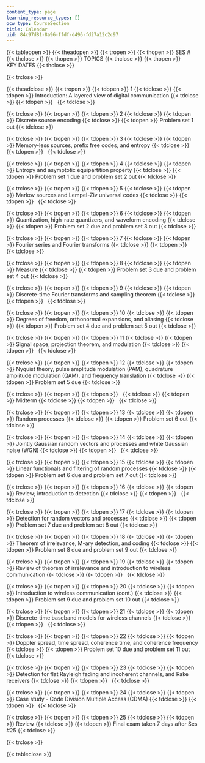 ```yaml
---
content_type: page
learning_resource_types: []
ocw_type: CourseSection
title: Calendar
uid: 84c97d81-8a96-ffdf-d496-fd27a12c2c97
---
```


{{< tableopen >}}
{{< theadopen >}}
{{< tropen >}}
{{< thopen >}}
SES #
{{< thclose >}}
{{< thopen >}}
TOPICS
{{< thclose >}}
{{< thopen >}}
KEY DATES
{{< thclose >}}

{{< trclose >}}

{{< theadclose >}}
{{< tropen >}}
{{< tdopen >}}
1
{{< tdclose >}}
{{< tdopen >}}
Introduction: A layered view of digital communication
{{< tdclose >}}
{{< tdopen >}}
 
{{< tdclose >}}

{{< trclose >}}
{{< tropen >}}
{{< tdopen >}}
2
{{< tdclose >}}
{{< tdopen >}}
Discrete source encoding
{{< tdclose >}}
{{< tdopen >}}
Problem set 1 out
{{< tdclose >}}

{{< trclose >}}
{{< tropen >}}
{{< tdopen >}}
3
{{< tdclose >}}
{{< tdopen >}}
Memory-less sources, prefix free codes, and entropy
{{< tdclose >}}
{{< tdopen >}}
 
{{< tdclose >}}

{{< trclose >}}
{{< tropen >}}
{{< tdopen >}}
4
{{< tdclose >}}
{{< tdopen >}}
Entropy and asymptotic equipartition property
{{< tdclose >}}
{{< tdopen >}}
Problem set 1 due and problem set 2 out
{{< tdclose >}}

{{< trclose >}}
{{< tropen >}}
{{< tdopen >}}
5
{{< tdclose >}}
{{< tdopen >}}
Markov sources and Lempel-Ziv universal codes
{{< tdclose >}}
{{< tdopen >}}
 
{{< tdclose >}}

{{< trclose >}}
{{< tropen >}}
{{< tdopen >}}
6
{{< tdclose >}}
{{< tdopen >}}
Quantization, high-rate quantizers, and waveform encoding
{{< tdclose >}}
{{< tdopen >}}
Problem set 2 due and problem set 3 out
{{< tdclose >}}

{{< trclose >}}
{{< tropen >}}
{{< tdopen >}}
7
{{< tdclose >}}
{{< tdopen >}}
Fourier series and Fourier transforms
{{< tdclose >}}
{{< tdopen >}}
 
{{< tdclose >}}

{{< trclose >}}
{{< tropen >}}
{{< tdopen >}}
8
{{< tdclose >}}
{{< tdopen >}}
Measure
{{< tdclose >}}
{{< tdopen >}}
Problem set 3 due and problem set 4 out
{{< tdclose >}}

{{< trclose >}}
{{< tropen >}}
{{< tdopen >}}
9
{{< tdclose >}}
{{< tdopen >}}
Discrete-time Fourier transforms and sampling theorem
{{< tdclose >}}
{{< tdopen >}}
 
{{< tdclose >}}

{{< trclose >}}
{{< tropen >}}
{{< tdopen >}}
10
{{< tdclose >}}
{{< tdopen >}}
Degrees of freedom, orthonormal expansions, and aliasing
{{< tdclose >}}
{{< tdopen >}}
Problem set 4 due and problem set 5 out
{{< tdclose >}}

{{< trclose >}}
{{< tropen >}}
{{< tdopen >}}
11
{{< tdclose >}}
{{< tdopen >}}
Signal space, projection theorem, and modulation
{{< tdclose >}}
{{< tdopen >}}
 
{{< tdclose >}}

{{< trclose >}}
{{< tropen >}}
{{< tdopen >}}
12
{{< tdclose >}}
{{< tdopen >}}
Nyquist theory, pulse amplitude modulation (PAM), quadrature amplitude modulation (QAM), and frequency translation
{{< tdclose >}}
{{< tdopen >}}
Problem set 5 due
{{< tdclose >}}

{{< trclose >}}
{{< tropen >}}
{{< tdopen >}}
 
{{< tdclose >}}
{{< tdopen >}}
Midterm
{{< tdclose >}}
{{< tdopen >}}
 
{{< tdclose >}}

{{< trclose >}}
{{< tropen >}}
{{< tdopen >}}
13
{{< tdclose >}}
{{< tdopen >}}
Random processes
{{< tdclose >}}
{{< tdopen >}}
Problem set 6 out
{{< tdclose >}}

{{< trclose >}}
{{< tropen >}}
{{< tdopen >}}
14
{{< tdclose >}}
{{< tdopen >}}
Jointly Gaussian random vectors and processes and white Gaussian noise (WGN)
{{< tdclose >}}
{{< tdopen >}}
 
{{< tdclose >}}

{{< trclose >}}
{{< tropen >}}
{{< tdopen >}}
15
{{< tdclose >}}
{{< tdopen >}}
Linear functionals and filtering of random processes
{{< tdclose >}}
{{< tdopen >}}
Problem set 6 due and problem set 7 out
{{< tdclose >}}

{{< trclose >}}
{{< tropen >}}
{{< tdopen >}}
16
{{< tdclose >}}
{{< tdopen >}}
Review; introduction to detection
{{< tdclose >}}
{{< tdopen >}}
 
{{< tdclose >}}

{{< trclose >}}
{{< tropen >}}
{{< tdopen >}}
17
{{< tdclose >}}
{{< tdopen >}}
Detection for random vectors and processes
{{< tdclose >}}
{{< tdopen >}}
Problem set 7 due and problem set 8 out
{{< tdclose >}}

{{< trclose >}}
{{< tropen >}}
{{< tdopen >}}
18
{{< tdclose >}}
{{< tdopen >}}
Theorem of irrelevance, M-ary detection, and coding
{{< tdclose >}}
{{< tdopen >}}
Problem set 8 due and problem set 9 out
{{< tdclose >}}

{{< trclose >}}
{{< tropen >}}
{{< tdopen >}}
19
{{< tdclose >}}
{{< tdopen >}}
Review of theorem of irrelevance and introduction to wireless communication
{{< tdclose >}}
{{< tdopen >}}
 
{{< tdclose >}}

{{< trclose >}}
{{< tropen >}}
{{< tdopen >}}
20
{{< tdclose >}}
{{< tdopen >}}
Introduction to wireless communication (cont.)
{{< tdclose >}}
{{< tdopen >}}
Problem set 9 due and problem set 10 out
{{< tdclose >}}

{{< trclose >}}
{{< tropen >}}
{{< tdopen >}}
21
{{< tdclose >}}
{{< tdopen >}}
Discrete-time baseband models for wireless channels
{{< tdclose >}}
{{< tdopen >}}
 
{{< tdclose >}}

{{< trclose >}}
{{< tropen >}}
{{< tdopen >}}
22
{{< tdclose >}}
{{< tdopen >}}
Doppler spread, time spread, coherence time, and coherence frequency
{{< tdclose >}}
{{< tdopen >}}
Problem set 10 due and problem set 11 out
{{< tdclose >}}

{{< trclose >}}
{{< tropen >}}
{{< tdopen >}}
23
{{< tdclose >}}
{{< tdopen >}}
Detection for flat Rayleigh fading and incoherent channels, and Rake receivers
{{< tdclose >}}
{{< tdopen >}}
 
{{< tdclose >}}

{{< trclose >}}
{{< tropen >}}
{{< tdopen >}}
24
{{< tdclose >}}
{{< tdopen >}}
Case study - Code Division Multiple Access (CDMA)
{{< tdclose >}}
{{< tdopen >}}
 
{{< tdclose >}}

{{< trclose >}}
{{< tropen >}}
{{< tdopen >}}
25
{{< tdclose >}}
{{< tdopen >}}
Review
{{< tdclose >}}
{{< tdopen >}}
Final exam taken 7 days after Ses #25
{{< tdclose >}}

{{< trclose >}}

{{< tableclose >}}